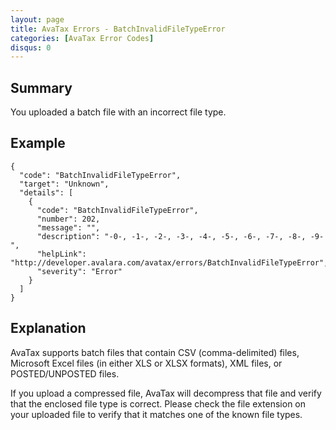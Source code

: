 ```yaml
---
layout: page
title: AvaTax Errors - BatchInvalidFileTypeError
categories: [AvaTax Error Codes]
disqus: 0
---
```


## Summary

You uploaded a batch file with an incorrect file type.

## Example

    {
      "code": "BatchInvalidFileTypeError",
      "target": "Unknown",
      "details": [
        {
          "code": "BatchInvalidFileTypeError",
          "number": 202,
          "message": "",
          "description": "-0-, -1-, -2-, -3-, -4-, -5-, -6-, -7-, -8-, -9-",
          "helpLink": "http://developer.avalara.com/avatax/errors/BatchInvalidFileTypeError",
          "severity": "Error"
        }
      ]
    }

## Explanation

AvaTax supports batch files that contain CSV (comma-delimited) files, Microsoft Excel files (in either XLS or XLSX formats), XML files, or POSTED/UNPOSTED files.

If you upload a compressed file, AvaTax will decompress that file and verify that the enclosed file type is correct.  Please check the file extension on your uploaded file to verify that it matches one of the known file types.
